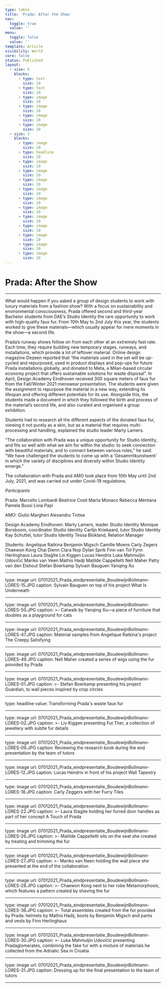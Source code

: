 ```yaml
---
type: table
title: 'Prada: After the Show'
nav:
  toggle: true
  value: ''
menu:
  toggle: false
  value: ''
template: Article
visibility: World
core: false
status: Published
layout:
  - size: 5
    blocks:
      - type: text
        size: 10
      - type: text
        size: 10
      - type: image
        size: 10
      - type: image
        size: 10
      - type: image
        size: 10
      - type: image
        size: 10
  - size: 3
    blocks:
      - type: image
        size: 10
      - type: headline
        size: 10
      - type: image
        size: 10
      - type: image
        size: 10
      - type: image
        size: 10
      - type: image
        size: 10
      - type: image
        size: 10
      - type: image
        size: 10
      - type: image
        size: 10
      - type: image
        size: 10
      - type: image
        size: 10
      - type: image
        size: 10
      - type: image
        size: 10
---
```


# Prada: After the Show

---

What would happen if you asked a group of design students to work with luxury materials from a fashion show? With a focus on sustainability and environmental consciousness, Prada offered second and third-year Bachelor students from DAE’s Studio Identity the rare opportunity to work with high-quality faux fur. From 10th May to 2nd July this year, the students worked to give these materials—which usually appear for mere moments in the show—a second life. 

Prada’s runway shows follow on from each other at an extremely fast rate. Each time, they require building new temporary stages, runways, and installations, which provide a lot of leftover material. Online design magazine Dezeen reported that “the materials used in the set will be up-cycled and repurposed, used in product displays and pop-ups for future Prada installations globally, and donated to Meta, a Milan-based circular economy project that offers sustainable solutions for waste disposal”. In April, Design Academy Eindhoven received 300 square meters of faux fur from the Fall/Winter 2021 menswear presentation. The students were given the assignment to repurpose the material in a new way, extending its lifespan and offering different potentials for its use. Alongside this, the students made a document in which they followed the birth and process of the material’s second life, and also curated and organised a group exhibition. 

Students had to research all the different aspects of the donated faux fur, viewing it not purely as a skin, but as a material that requires multi-processing and handling, explained the studio leader Marty Lamers. 

“The collaboration with Prada was a unique opportunity for Studio Identity, and fits so well with what we aim for within the studio: to seek connection with beautiful materials, and to connect between various roles," he said. "We have challenged the students to come up with a 'Gesammtkunstwerk' in which the variety of disciplines and diversity within Studio Identity emerge.”

The collaboration with Prada and AMO took place from 10th May until 2nd July, 2021, and was carried out under Covid-19 regulations.

*Participants*

Prada:
Marcello Lombardi
Beatrice Costi 
Marta Monaco 
Rebecca Mentana 
Pamela Bussi 
Livia Papi 

AMO:
Giulio Margheri
Alexandru Tintea

Design Academy Eindhoven:
Marty Lamers, leader Studio Identity
Monique Borsboom, coordinator Studio Identity
Carlijn Kriekaard, tutor Studio Identity
Kay Schuttel, tutor Studio Identity
Tessa Blokland, Relation Manager

Students:
Angelique Ratkina
Benjamin Migsch
Camille Moens
Carly Zegers
Chaewon Kong
Chai Dienn
Clara Nop
Dylan Sprik
Finn van Tol
Fynn Herlinghaus
Laura Staġīte
Liv Kiggen
Lucas Hendrix
Luka Mahmuljin Udovičić
Mariko van Veen
Mathis Hadji
Matilde Cappelletti
Nell Maher
Patty van den Elshout
Stefan Boerkamp
Sylvain Bauguen
Yanqing Xu

---

type: image
url: 07012021_Prada_eindpresentatie_BoudewijnBollmann-LORES-15.JPG
caption: Sylvain Bauguen on top of his project What Is Underneath

---

type: image
url: 07012021_Prada_eindpresentatie_BoudewijnBollmann-LORES-50.JPG
caption: >-
  Catwalk by Yanqing Xu—a piece of furniture that doubles as a playground for
  cats

---

type: image
url: 07012021_Prada_eindpresentatie_BoudewijnBollmann-LORES-47.JPG
caption: Material samples from Angelique Ratkina's project The Creepy Satisfying

---

type: image
url: 07012021_Prada_eindpresentatie_BoudewijnBollmann-LORES-49.JPG
caption: Nell Maher created a series of wigs using the fur provided by Prada

---

type: image
url: 07012021_Prada_eindpresentatie_BoudewijnBollmann-LORES-01.JPG
caption: >-
  Stefan Boerkamp presenting his project Guardian, to wall pieces inspired by
  crop circles

---

type: headline
value: Transforming Prada's waste faux fur

---

type: image
url: 07012021_Prada_eindpresentatie_BoudewijnBollmann-LORES-02.JPG
caption: >-
  Liv Kiggen presenting Fur.Ther, a collection of jewellery with subtle fur
  details

---

type: image
url: 07012021_Prada_eindpresentatie_BoudewijnBollmann-LORES-09.JPG
caption: Reviewing the research book during the end presentation by the team of tutors

---

type: image
url: 07012021_Prada_eindpresentatie_BoudewijnBollmann-LORES-12.JPG
caption: Lucas Hendrix in front of his project Wall Tapestry

---

type: image
url: 07012021_Prada_eindpresentatie_BoudewijnBollmann-LORES-18.JPG
caption: Carly Zeggers with her Furry Tiles

---

type: image
url: 07012021_Prada_eindpresentatie_BoudewijnBollmann-LORES-22.JPG
caption: >-
  Laura Stagite holding her furred door handles as part of her concept A Touch
  of Prada

---

type: image
url: 07012021_Prada_eindpresentatie_BoudewijnBollmann-LORES-26.JPG
caption: >-
  Matilde Cappelletti sits on the seat she created by treating and trimming the
  fur

---

type: image
url: 07012021_Prada_eindpresentatie_BoudewijnBollmann-LORES-27.JPG
caption: >-
  Mariko van Neen holding the wall piece she presented at the end of the
  collaboration

---

type: image
url: 07012021_Prada_eindpresentatie_BoudewijnBollmann-LORES-28.JPG
caption: >-
  Chaewon Kong next to her robe Metamorphosis, which features a pattern created
  by shaving the fur

---

type: image
url: 07012021_Prada_eindpresentatie_BoudewijnBollmann-LORES-36.JPG
caption: >-
  Total assembles created from the fur provided by Prada: helmets by Mathis
  Hadij, boots by Benjamin Migsch and pants and vests by Finn Herlinghaus

---

type: image
url: 07012021_Prada_eindpresentatie_BoudewijnBollmann-LORES-30.JPG
caption: >-
  Luka Mahmuljin Udovičić presenting Pradaglomerates, combining the fake fur
  with a mixture of materials he collected from the Adriatic Sea in Croatia 

---

type: image
url: 07012021_Prada_eindpresentatie_BoudewijnBollmann-LORES-31.JPG
caption: Dressing up for the final presentation to the team of tutors

---
